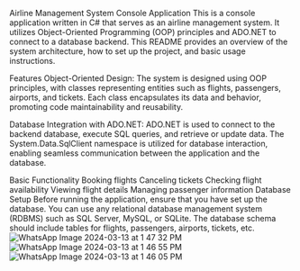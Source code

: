 Airline Management System Console Application
This is a console application written in C# that serves as an airline management system. It utilizes Object-Oriented Programming (OOP) principles and ADO.NET to connect to a database backend. This README provides an overview of the system architecture, how to set up the project, and basic usage instructions.

Features
Object-Oriented Design: The system is designed using OOP principles, with classes representing entities such as flights, passengers, airports, and tickets. Each class encapsulates its data and behavior, promoting code maintainability and reusability.

Database Integration with ADO.NET: ADO.NET is used to connect to the backend database, execute SQL queries, and retrieve or update data. The System.Data.SqlClient namespace is utilized for database interaction, enabling seamless communication between the application and the database.

Basic Functionality
Booking flights
Canceling tickets
Checking flight availability
Viewing flight details
Managing passenger information
Database Setup
Before running the application, ensure that you have set up the database. You can use any relational database management system (RDBMS) such as SQL Server, MySQL, or SQLite. The database schema should include tables for flights, passengers, airports, tickets, etc.
![WhatsApp Image 2024-03-13 at 1 47 32 PM](https://github.com/solwanmahmoud/Airo-system/assets/117037484/88d7a6aa-908f-46c3-a0d5-9f9c67e4293a)
![WhatsApp Image 2024-03-13 at 1 46 55 PM](https://github.com/solwanmahmoud/Airo-system/assets/117037484/97de47aa-ccf4-4f56-b9b6-b8133599a8b4)
![WhatsApp Image 2024-03-13 at 1 46 05 PM](https://github.com/solwanmahmoud/Airo-system/assets/117037484/af3bd413-6a60-45ea-892a-6c8c690adbb0)
